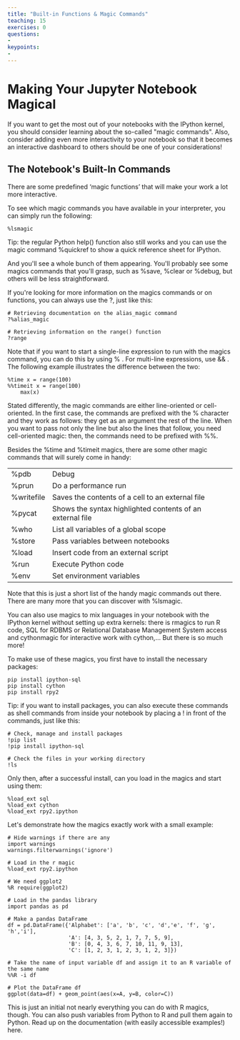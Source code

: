 ```yaml
---
title: "Built-in Functions & Magic Commands"
teaching: 15
exercises: 0
questions:
- 
keypoints:
- 
---
```

# Making Your Jupyter Notebook Magical
If you want to get the most out of your notebooks with the IPython kernel, you should consider learning about the so-called "magic commands". Also, consider adding even more interactivity to your notebook so that it becomes an interactive dashboard to others should be one of your considerations! 

## The Notebook's Built-In Commands
There are some predefined ‘magic functions’ that will make your work a lot more interactive.

To see which magic commands you have available in your interpreter, you can simply run the following:

    %lsmagic

Tip: the regular Python help() function also still works and you can use the magic command %quickref to show a quick reference sheet for IPython.

And you'll see a whole bunch of them appearing. You'll probably see some magics commands that you'll grasp, such as %save, %clear or %debug, but others will be less straightforward.

If you're looking for more information on the magics commands or on functions, you can always use the ?, just like this:

    # Retrieving documentation on the alias_magic command
    ?%alias_magic

    # Retrieving information on the range() function
    ?range
Note that if you want to start a single-line expression to run with the magics command, you can do this by using % . For multi-line expressions, use && . The following example illustrates the difference between the two:

    %time x = range(100)
    %%timeit x = range(100)
        max(x)
Stated differently, the magic commands are either line-oriented or cell-oriented. In the first case, the commands are prefixed with the % character and they work as follows: they get as an argument the rest of the line. When you want to pass not only the line but also the lines that follow, you need cell-oriented magic: then, the commands need to be prefixed with %%.

Besides the %time and %timeit magics, there are some other magic commands that will surely come in handy:

<table>
<tr><td>%pdb</td><td>Debug</td></tr>
<tr><td>%prun</td><td>Do a performance run</td></tr>
<tr><td>%writefile</td><td>Saves the contents of a cell to an external file</td></tr>
<tr><td>%pycat</td><td>Shows the syntax highlighted contents of an external file</td></tr>
<tr><td>%who</td><td>List all variables of a global scope</td></tr>
<tr><td>%store</td><td>Pass variables between notebooks</td></tr>
<tr><td>%load</td><td>Insert code from an external script</td></tr>
<tr><td>%run</td><td>Execute Python code</td></tr>
<tr><td>%env</td><td>Set environment variables</td></tr>
</table>

Note that this is just a short list of the handy magic commands out there. There are many more that you can discover with %lsmagic.

You can also use magics to mix languages in your notebook with the IPython kernel without setting up extra kernels: there is rmagics to run R code, SQL for RDBMS or Relational Database Management System access and cythonmagic for interactive work with cython,... But there is so much more! 

To make use of these magics, you first have to install the necessary packages:

    pip install ipython-sql
    pip install cython
    pip install rpy2

Tip: if you want to install packages, you can also execute these commands as shell commands from inside your notebook by placing a ! in front of the commands, just like this:

    # Check, manage and install packages
    !pip list
    !pip install ipython-sql

    # Check the files in your working directory
    !ls
Only then, after a successful install, can you load in the magics and start using them:

    %load_ext sql
    %load_ext cython
    %load_ext rpy2.ipython
Let's demonstrate how the magics exactly work with a small example:

    # Hide warnings if there are any
    import warnings
    warnings.filterwarnings('ignore')

    # Load in the r magic
    %load_ext rpy2.ipython

    # We need ggplot2
    %R require(ggplot2)

    # Load in the pandas library
    import pandas as pd

    # Make a pandas DataFrame
    df = pd.DataFrame({'Alphabet': ['a', 'b', 'c', 'd','e', 'f', 'g', 'h','i'],
                       'A': [4, 3, 5, 2, 1, 7, 7, 5, 9],
                       'B': [0, 4, 3, 6, 7, 10, 11, 9, 13],
                       'C': [1, 2, 3, 1, 2, 3, 1, 2, 3]})

    # Take the name of input variable df and assign it to an R variable of the same name
    %%R -i df

    # Plot the DataFrame df
    ggplot(data=df) + geom_point(aes(x=A, y=B, color=C))
This is just an initial not nearly everything you can do with R magics, though. You can also push variables from Python to R and pull them again to Python. Read up on the documentation (with easily accessible examples!) here.
